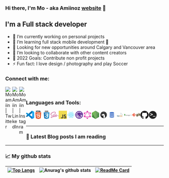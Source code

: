 
<!-- ![alt text](assets/github_header.png) -->
<!--[<img align="center" alt="amiinoz | Header" width="800px" src="https://github.com/Amiinoz/Amiinoz/blob/master/assets/github_header.png2" />][amiinozheader]-->
### Hi there, I'm Mo - aka Amiinoz [website] 👋

## I'm a  Full stack developer
- 🔨  I’m currently working on personal projects
- 🌱 I’m learning full stack mobile development 🤣
- 🔭 Looking for new opportunities around Calgary and Vancouver area
- 👯 I’m looking to collaborate with other content creators
- 🥅 2022 Goals: Contribute non profit projects
- ⚡ Fun fact: I love design / photography and play Soccer

### Connect with me:



[<img align="left" alt="Moamiin | Twitter" width="22px" src="https://cdn.jsdelivr.net/npm/simple-icons@v3/icons/twitter.svg" />][twitter]
[<img align="left" alt="MoAmiin | LinkedIn" width="22px" src="https://cdn.jsdelivr.net/npm/simple-icons@v3/icons/linkedin.svg" />][linkedin]
[<img align="left" alt="MoAmiin | Instagram" width="22px" src="https://cdn.jsdelivr.net/npm/simple-icons@v3/icons/instagram.svg" />][instagram]

<br />

### Languages and Tools:

[<img align="left" alt="Visual Studio Code" width="26px" src="https://raw.githubusercontent.com/github/explore/80688e429a7d4ef2fca1e82350fe8e3517d3494d/topics/visual-studio-code/visual-studio-code.png" />][webdevplaylist]
[<img align="left" alt="HTML5" width="26px" src="https://raw.githubusercontent.com/github/explore/80688e429a7d4ef2fca1e82350fe8e3517d3494d/topics/html/html.png" />][webdevplaylist]
[<img align="left" alt="CSS3" width="26px" src="https://raw.githubusercontent.com/github/explore/80688e429a7d4ef2fca1e82350fe8e3517d3494d/topics/css/css.png" />][cssplaylist]
[<img align="left" alt="Sass" width="26px" src="https://raw.githubusercontent.com/github/explore/80688e429a7d4ef2fca1e82350fe8e3517d3494d/topics/sass/sass.png" />][cssplaylist]
[<img align="left" alt="JavaScript" width="26px" src="https://raw.githubusercontent.com/github/explore/80688e429a7d4ef2fca1e82350fe8e3517d3494d/topics/javascript/javascript.png" />][jsplaylist]
[<img align="left" alt="React" width="26px" src="https://raw.githubusercontent.com/github/explore/80688e429a7d4ef2fca1e82350fe8e3517d3494d/topics/react/react.png" />][reactplaylist]
[<img align="left" alt="Gatsby" width="26px" src="https://raw.githubusercontent.com/github/explore/e94815998e4e0713912fed477a1f346ec04c3da2/topics/gatsby/gatsby.png" />][webdevplaylist]
[<img align="left" alt="GraphQL" width="26px" src="https://raw.githubusercontent.com/github/explore/80688e429a7d4ef2fca1e82350fe8e3517d3494d/topics/graphql/graphql.png" />][webdevplaylist]
[<img align="left" alt="Node.js" width="26px" src="https://raw.githubusercontent.com/github/explore/80688e429a7d4ef2fca1e82350fe8e3517d3494d/topics/nodejs/nodejs.png" />][webdevplaylist]
[<img align="left" alt="Deno" width="26px" src="https://raw.githubusercontent.com/github/explore/361e2821e2dea67711cde99c9c40ed357061cf27/topics/deno/deno.png" />][webdevplaylist]
[<img align="left" alt="SQL" width="26px" src="https://raw.githubusercontent.com/github/explore/80688e429a7d4ef2fca1e82350fe8e3517d3494d/topics/sql/sql.png" />][webdevplaylist]
[<img align="left" alt="MySQL" width="26px" src="https://raw.githubusercontent.com/github/explore/80688e429a7d4ef2fca1e82350fe8e3517d3494d/topics/mysql/mysql.png" />][webdevplaylist]
[<img align="left" alt="MongoDB" width="26px" src="https://raw.githubusercontent.com/github/explore/80688e429a7d4ef2fca1e82350fe8e3517d3494d/topics/mongodb/mongodb.png" />][webdevplaylist]
[<img align="left" alt="Git" width="26px" src="https://raw.githubusercontent.com/github/explore/80688e429a7d4ef2fca1e82350fe8e3517d3494d/topics/git/git.png" />][webdevplaylist]
[<img align="left" alt="GitHub" width="26px" src="https://raw.githubusercontent.com/github/explore/78df643247d429f6cc873026c0622819ad797942/topics/github/github.png" />][webdevplaylist]
[<img align="left" alt="HTML5" width="26px" src="https://raw.githubusercontent.com/github/explore/80688e429a7d4ef2fca1e82350fe8e3517d3494d/topics/terminal/terminal.png" />][webdevplaylist]

<br />
<br />

---



### 📗  Latest Blog posts I am reading
<!-- BLOG-POST-LIST:START -->
<!-- BLOG-POST-LIST:END -->

---






  ### 📈  My github stats
[![Top Langs](https://github-readme-stats.vercel.app/api/top-langs/?username=Amiinoz&layout=compact)](https://github.com/Amiinoz/github-readme-stats) |![Anurag's github stats](https://github-readme-stats.vercel.app/api?username=Amiinoz&show_icons=true)   |  [![ReadMe Card](https://github-readme-stats.vercel.app/api/pin/?username=anuraghazra&repo=github-readme-stats)](https://github.com/Amiinoz)  |
| ------------- |:-------------:| -----:|



[website]: https://momagan.com
[twitter]: https://twitter.com/dev_mos
[instagram]: https://www.instagram.com/mo.b.nice
[linkedin]: https://www.linkedin.com/in/momagan/
[webdevplaylist]: #
[jsplaylist]: #
[cssplaylist]: #
[reactplaylist]: #
[amiinozheader]:https://github.com/Amiinoz

